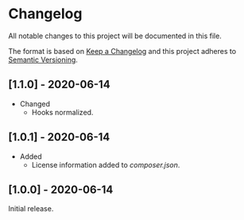 # Changelog
All notable changes to this project will be documented in this file.

The format is based on [Keep a Changelog](https://keepachangelog.com/en/1.0.0/) and this project adheres to [Semantic Versioning](https://semver.org/spec/v2.0.0.html).

## [1.1.0] - 2020-06-14
* Changed
  * Hooks normalized.

## [1.0.1] - 2020-06-14
* Added
  * License information added to _composer.json_.

## [1.0.0] - 2020-06-14
Initial release.
